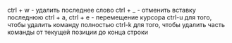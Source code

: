 ctrl + w - удалить последнее слово
ctrl + _ - отменить вставку последнюю
ctrl + a, ctrl + e - перемещение курсора
ctrl-u для того, чтобы удалить команду полностью
ctrl-k для того, чтобы удалить часть команды от текущей позиции до конца строки
